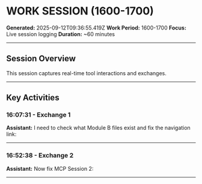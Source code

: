 # WORK SESSION (1600-1700)

**Generated:** 2025-09-12T09:36:55.419Z
**Work Period:** 1600-1700
**Focus:** Live session logging
**Duration:** ~60 minutes

---

## Session Overview

This session captures real-time tool interactions and exchanges.

---

## Key Activities

### 16:07:31 - Exchange 1

**Assistant:** I need to check what Module B files exist and fix the navigation link:

---

### 16:52:38 - Exchange 2

**Assistant:** Now fix MCP Session 2:

---


